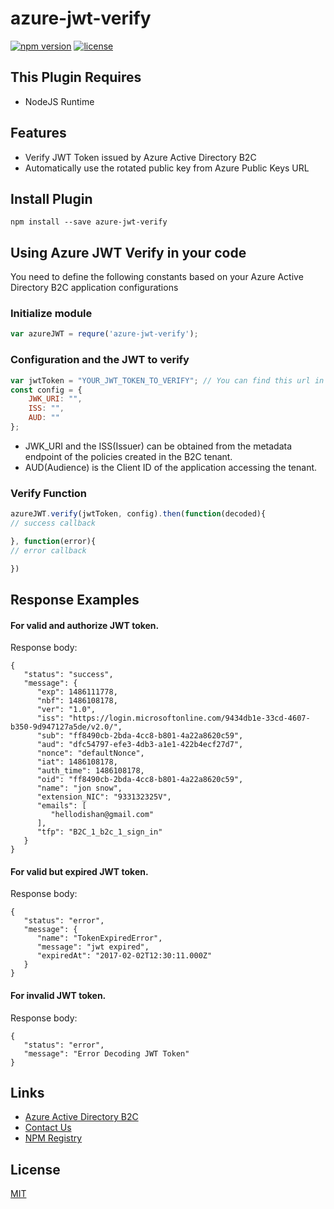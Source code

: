 azure-jwt-verify
=================================

[![npm version](https://badge.fury.io/js/azure-jwt-verify.svg)](https://badge.fury.io/js/azure-jwt-verify)
[![license](https://img.shields.io/npm/l/serverless-dynamodb-local.svg)](https://www.npmjs.com/package/serverless-dynamodb-local)

## This Plugin Requires
* NodeJS Runtime

## Features
* Verify JWT Token issued by Azure Active Directory B2C
* Automatically use the rotated public key from Azure Public Keys URL

## Install Plugin
`npm install --save azure-jwt-verify`
 
## Using Azure JWT Verify in your code
You need to define the following constants based on your Azure Active Directory B2C application configurations

### Initialize module
```javascript
var azureJWT = requre('azure-jwt-verify');

```

### Configuration and the JWT to verify
```javascript
var jwtToken = "YOUR_JWT_TOKEN_TO_VERIFY"; // You can find this url in Azure Active Directory B2C Section
const config = {
    JWK_URI: "",
    ISS: "",
    AUD: ""
};
```
* JWK_URI and the ISS(Issuer) can be obtained from the metadata endpoint of the policies created in the B2C tenant.
* AUD(Audience) is the Client ID of the application accessing the tenant.

### Verify Function
```javascript
azureJWT.verify(jwtToken, config).then(function(decoded){
// success callback

}, function(error){
// error callback

})
```

## Response Examples

#### For valid and authorize JWT token.

Response body:
```
{
   "status": "success",
   "message": {
      "exp": 1486111778,
      "nbf": 1486108178,
      "ver": "1.0",
      "iss": "https://login.microsoftonline.com/9434db1e-33cd-4607-b350-9d947127a5de/v2.0/",
      "sub": "ff8490cb-2bda-4cc8-b801-4a22a8620c59",
      "aud": "dfc54797-efe3-4db3-a1e1-422b4ecf27d7",
      "nonce": "defaultNonce",
      "iat": 1486108178,
      "auth_time": 1486108178,
      "oid": "ff8490cb-2bda-4cc8-b801-4a22a8620c59",
      "name": "jon snow",
      "extension_NIC": "933132325V",
      "emails": [
         "hellodishan@gmail.com"
      ],
      "tfp": "B2C_1_b2c_1_sign_in"
   }
}
```

#### For valid but expired JWT token.

Response body:
```
{
   "status": "error",
   "message": {
      "name": "TokenExpiredError",
      "message": "jwt expired",
      "expiredAt": "2017-02-02T12:30:11.000Z"
   }
}
```

#### For invalid JWT token.

Response body:
```
{
   "status": "error",
   "message": "Error Decoding JWT Token"
}
```




## Links
* [Azure Active Directory B2C](https://azure.microsoft.com/en-us/services/active-directory-b2c/)
* [Contact Us](mailto:ashanf@99x.lk)
* [NPM Registry](https://www.npmjs.com/package/azure-jwt-verify)

## License
  [MIT](LICENSE)
